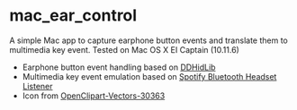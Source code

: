 # mac_ear_control

A simple Mac app to capture earphone button events and translate them to multimedia key event. Tested on Mac OS X EI Captain (10.11.6)

- Earphone button event handling based on [DDHidLib](https://github.com/Daij-Djan/DDHidLib)
- Multimedia key event emulation based on [Spotify Bluetooth Headset Listener](https://github.com/jguice/mac-bt-headset-fix)
- Icon from [OpenClipart-Vectors-30363](https://pixabay.com/en/icon-headphones-hearing-157355/)